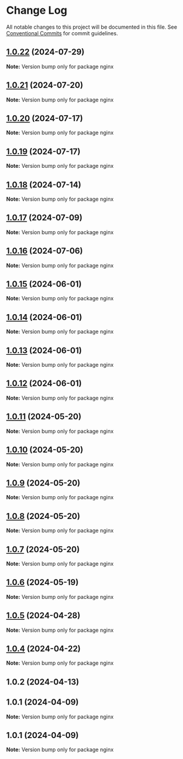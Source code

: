 # Change Log

All notable changes to this project will be documented in this file.
See [Conventional Commits](https://conventionalcommits.org) for commit guidelines.

## [1.0.22](https://github.com/Kallenju/notes/compare/nginx@1.0.21...nginx@1.0.22) (2024-07-29)

**Note:** Version bump only for package nginx

## [1.0.21](https://github.com/Kallenju/notes/compare/nginx@1.0.20...nginx@1.0.21) (2024-07-20)

**Note:** Version bump only for package nginx

## [1.0.20](https://github.com/Kallenju/notes/compare/nginx@1.0.19...nginx@1.0.20) (2024-07-17)

**Note:** Version bump only for package nginx

## [1.0.19](https://github.com/Kallenju/notes/compare/nginx@1.0.18...nginx@1.0.19) (2024-07-17)

**Note:** Version bump only for package nginx

## [1.0.18](https://github.com/Kallenju/notes/compare/nginx@1.0.17...nginx@1.0.18) (2024-07-14)

**Note:** Version bump only for package nginx

## [1.0.17](https://github.com/Kallenju/notes/compare/nginx@1.0.16...nginx@1.0.17) (2024-07-09)

**Note:** Version bump only for package nginx

## [1.0.16](https://github.com/Kallenju/notes/compare/nginx@1.0.15...nginx@1.0.16) (2024-07-06)

**Note:** Version bump only for package nginx

## [1.0.15](https://github.com/Kallenju/notes/compare/nginx@1.0.14...nginx@1.0.15) (2024-06-01)

**Note:** Version bump only for package nginx

## [1.0.14](https://github.com/Kallenju/notes/compare/nginx@1.0.13...nginx@1.0.14) (2024-06-01)

**Note:** Version bump only for package nginx

## [1.0.13](https://github.com/Kallenju/notes/compare/nginx@1.0.12...nginx@1.0.13) (2024-06-01)

**Note:** Version bump only for package nginx

## [1.0.12](https://github.com/Kallenju/notes/compare/nginx@1.0.9...nginx@1.0.12) (2024-06-01)

**Note:** Version bump only for package nginx

## [1.0.11](https://github.com/Kallenju/notes/compare/nginx@1.0.9...nginx@1.0.11) (2024-05-20)

**Note:** Version bump only for package nginx

## [1.0.10](https://github.com/Kallenju/notes/compare/nginx@1.0.9...nginx@1.0.10) (2024-05-20)

**Note:** Version bump only for package nginx

## [1.0.9](https://github.com/Kallenju/notes/compare/nginx@1.0.8...nginx@1.0.9) (2024-05-20)

**Note:** Version bump only for package nginx

## [1.0.8](https://github.com/Kallenju/notes/compare/nginx@1.0.7...nginx@1.0.8) (2024-05-20)

**Note:** Version bump only for package nginx

## [1.0.7](https://github.com/Kallenju/notes/compare/nginx@1.0.6...nginx@1.0.7) (2024-05-20)

**Note:** Version bump only for package nginx

## [1.0.6](https://github.com/Kallenju/notes/compare/nginx@1.0.5...nginx@1.0.6) (2024-05-19)

**Note:** Version bump only for package nginx

## [1.0.5](https://github.com/Kallenju/notes/compare/nginx@1.0.4...nginx@1.0.5) (2024-04-28)

**Note:** Version bump only for package nginx

## [1.0.4](https://github.com/Kallenju/notes/compare/nginx@1.0.2...nginx@1.0.4) (2024-04-22)

**Note:** Version bump only for package nginx

## 1.0.2 (2024-04-13)

## 1.0.1 (2024-04-09)

**Note:** Version bump only for package nginx

## 1.0.1 (2024-04-09)

**Note:** Version bump only for package nginx
